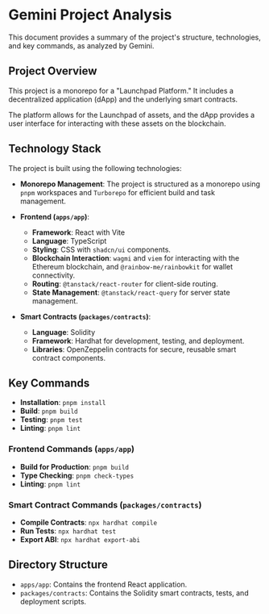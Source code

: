 # Gemini Project Analysis

This document provides a summary of the project's structure, technologies, and key commands, as analyzed by Gemini.

## Project Overview

This project is a monorepo for a "Launchpad Platform." It includes a decentralized application (dApp) and the underlying smart contracts.

The platform allows for the Launchpad of assets, and the dApp provides a user interface for interacting with these assets on the blockchain.

## Technology Stack

The project is built using the following technologies:

- **Monorepo Management**: The project is structured as a monorepo using `pnpm` workspaces and `Turborepo` for efficient build and task management.

- **Frontend (`apps/app`)**:
  - **Framework**: React with Vite
  - **Language**: TypeScript
  - **Styling**: CSS with `shadcn/ui` components.
  - **Blockchain Interaction**: `wagmi` and `viem` for interacting with the Ethereum blockchain, and `@rainbow-me/rainbowkit` for wallet connectivity.
  - **Routing**: `@tanstack/react-router` for client-side routing.
  - **State Management**: `@tanstack/react-query` for server state management.

- **Smart Contracts (`packages/contracts`)**:
  - **Language**: Solidity
  - **Framework**: Hardhat for development, testing, and deployment.
  - **Libraries**: OpenZeppelin contracts for secure, reusable smart contract components.

## Key Commands

- **Installation**: `pnpm install`
- **Build**: `pnpm build`
- **Testing**: `pnpm test`
- **Linting**: `pnpm lint`

### Frontend Commands (`apps/app`)

- **Build for Production**: `pnpm build`
- **Type Checking**: `pnpm check-types`
- **Linting**: `pnpm lint`

### Smart Contract Commands (`packages/contracts`)

- **Compile Contracts**: `npx hardhat compile`
- **Run Tests**: `npx hardhat test`
- **Export ABI**: `npx hardhat export-abi`

## Directory Structure

- `apps/app`: Contains the frontend React application.
- `packages/contracts`: Contains the Solidity smart contracts, tests, and deployment scripts.
